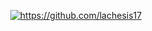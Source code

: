 <!---  
[![](https://user-images.githubusercontent.com/78860436/195998133-11c34529-9c9c-4a7b-ac45-6ad81ac58d75.png)](https://github.com/lachesis17)--->
<p align="center">
<a href="https://github.com/lachesis17">
<img align="center" src="https://user-images.githubusercontent.com/78860436/195998133-11c34529-9c9c-4a7b-ac45-6ad81ac58d75.png" alt="https://github.com/lachesis17">
</a>
  
</p>
<!---

- 👋 Hi, I’m @lachesis17
- 👀 I’m interested in ...

- 🌱 I’m currently learning ...
- 💞️ I’m looking to collaborate on ...
- 📫 How to reach me ...


lachesis17/lachesis17 is a ✨ special ✨ repository because its `README.md` (this file) appears on your GitHub profile.
You can click the Preview link to take a look at your changes.
--->

# <p align="center">[🪐](https://github.com/lachesis17)</p>
